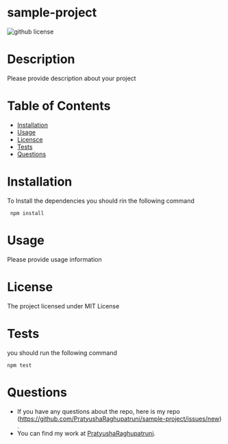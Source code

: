 # sample-project

  ![github license](https://img.shields.io/badge/license-MIT-green)

  # Description 
   Please provide description about your project

  # Table of Contents 

  * [Installation](#installation)
  * [Usage](#usage)
  * [Licensce](#license)
  * [Tests](#test)
  * [Questions](#Questions)

  # Installation
  To Install the dependencies you should rin the following command
  <pre><code> npm install</code></pre>

  # Usage
  Please provide usage information

  # License
  The project licensed under 
  MIT License

  # Tests
  you should run the following command 
  <pre><code>npm test</code></pre>
  
  # Questions
  * If you have any questions about the repo, here is my repo 
  (https://github.com/PratyushaRaghupatruni/sample-project/issues/new) . 
  * You can find  my work at [PratyushaRaghupatruni](https://github.com/PratyushaRaghupatruni).
  